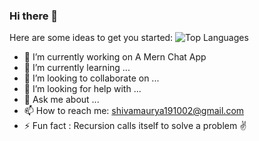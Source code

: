 ### Hi there 👋



Here are some ideas to get you started:
![Top Languages](https://github.com/example/example/blob/master/generated/languages.svg)
- 🔭 I’m currently working on A Mern Chat App
- 🌱 I’m currently learning ...
- 👯 I’m looking to collaborate on ...
- 🤔 I’m looking for help with ...
- 💬 Ask me about ...
- 📫 How to reach me: shivamaurya191002@gmail.com
- ⚡ Fun fact : Recursion calls itself to solve a problem ✌️
